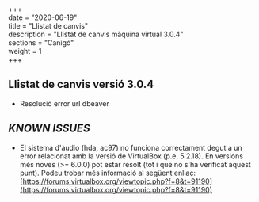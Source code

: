 +++                                                                                                                                                                                                                                                                                                                                                                                            
date        = "2020-06-19"                                                                                                                                                                                                                                                                                                                                                                     
title       = "Llistat de canvis"                                                                                                                                                                                                                                                                                                                                                              
description = "Llistat de canvis màquina virtual 3.0.4"                                                                                                                                                                                                                                                                                                                           
sections    = "Canigó"                                                                                                                                                                                                                                                                                                                                                                         
weight		= 1                                                                                                                                                                                                                                                                                                                                                                                  
+++                                                                                                                                                                                                                                                                                                                                                                                            
                                                                                                                                                                                                                                                                                                                                                                                               
## Llistat de canvis versió 3.0.4                                                                                                                                                                                                                                                                                                                                                              
                                                                                                                                                                                                                                                                                                                                                                                               
- Resolució error url dbeaver                                                                                                                                                                                                                                                                                                          
                                                                                                                                                                                                                                                                                                                                                                                               
## _KNOWN ISSUES_                                                                                                                                                                                                                                                                                                                                                                              
                                                                                                                                                                                                                                                                                                                                                                                               
- El sistema d'àudio (hda, ac97) no funciona correctament degut a un error relacionat amb la versió de VirtualBox (p.e. 5.2.18). En versions més noves (>= 6.0.0) pot estar resolt (tot i que no s'ha verificat aquest punt). Podeu trobar més informació al següent enllaç: [https://forums.virtualbox.org/viewtopic.php?f=8&t=91190](https://forums.virtualbox.org/viewtopic.php?f=8&t=91190)
